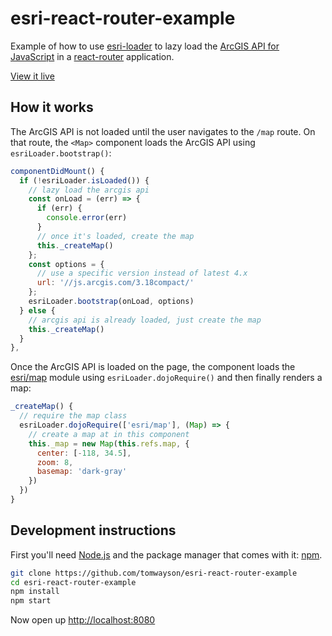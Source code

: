 # esri-react-router-example
Example of how to use [esri-loader](https://github.com/tomwayson/esri-loader) to lazy load the [ArcGIS API for JavaScript](https://developers.arcgis.com/javascript/) in a [react-router](https://github.com/reactjs/react-router-tutorial) application.

[View it live](https://tomwayson.github.io/esri-react-router-example)

## How it works
The ArcGIS API is not loaded until the user navigates to the `/map` route. On that route, the `<Map>` component loads the ArcGIS API using `esriLoader.bootstrap()`:
```js
componentDidMount() {
  if (!esriLoader.isLoaded()) {
    // lazy load the arcgis api
    const onLoad = (err) => {
      if (err) {
        console.error(err)
      }
      // once it's loaded, create the map
      this._createMap()
    };
    const options = {
      // use a specific version instead of latest 4.x
      url: '//js.arcgis.com/3.18compact/'
    };
    esriLoader.bootstrap(onLoad, options)
  } else {
    // arcgis api is already loaded, just create the map
    this._createMap()
  }
},
```

Once the ArcGIS API is loaded on the page, the component loads the [esri/map](https://developers.arcgis.com/javascript/3/jsapi/map-amd.html) module using `esriLoader.dojoRequire()` and then finally renders a map:
```js
_createMap() {
  // require the map class
  esriLoader.dojoRequire(['esri/map'], (Map) => {
    // create a map at in this component
    this._map = new Map(this.refs.map, {
      center: [-118, 34.5],
      zoom: 8,
      basemap: 'dark-gray'
    })
  })
}
```

## Development instructions
First you'll need [Node.js](https://nodejs.org) and the package manager
that comes with it: [npm](https://www.npmjs.com/).

```bash
git clone https://github.com/tomwayson/esri-react-router-example
cd esri-react-router-example
npm install
npm start
```

Now open up [http://localhost:8080](http://localhost:8080)
